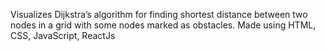 Visualizes Dijkstra’s algorithm for finding shortest distance between two nodes in a grid with some nodes marked as obstacles.
Made using HTML, CSS, JavaScript, ReactJs

